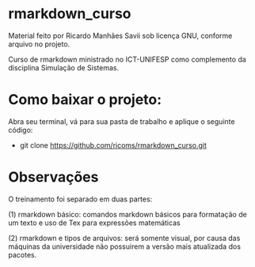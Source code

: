 # rmarkdown_curso

Material feito por Ricardo Manhães Savii sob licença GNU, conforme arquivo no projeto.

Curso de rmarkdown ministrado no ICT-UNIFESP como complemento da disciplina Simulação de Sistemas.

# Como baixar o projeto:

Abra seu terminal, vá para sua pasta de trabalho e aplique o seguinte código:

* git clone https://github.com/ricoms/rmarkdown_curso.git


# Observações

O treinamento foi separado em duas partes:

(1) rmarkdown básico: comandos markdown básicos para formatação de um texto e uso de Tex para expressões matemáticas

(2) rmarkdown e tipos de arquivos: será somente visual,
por causa das máquinas da universidade não possuirem a versão mais atualizada dos pacotes.
